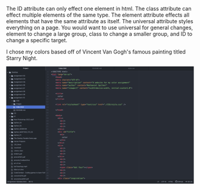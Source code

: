 The ID attribute can only effect one element in html. The class attribute can effect multiple elements of the same type. The element attribute effects all elements that have the same attribute as itself. The universal attribute styles everything on a page. You would want to use universal for general changes, element to change a large group, class to change a smaller group, and ID to change a specific target.

I chose my colors based off of Vincent Van Gogh's famous painting titled Starry Night.

![My Screenshot](./images/screenshot.png)
